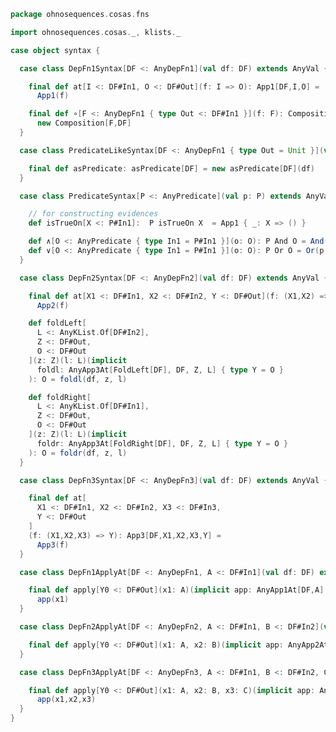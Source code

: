 
```scala
package ohnosequences.cosas.fns

import ohnosequences.cosas._, klists._

case object syntax {

  case class DepFn1Syntax[DF <: AnyDepFn1](val df: DF) extends AnyVal {

    final def at[I <: DF#In1, O <: DF#Out](f: I => O): App1[DF,I,O] =
      App1(f)

    final def ∘[F <: AnyDepFn1 { type Out <: DF#In1 }](f: F): Composition[F,DF] =
      new Composition[F,DF]
  }

  case class PredicateLikeSyntax[DF <: AnyDepFn1 { type Out = Unit }](val df: DF) extends AnyVal {

    final def asPredicate: asPredicate[DF] = new asPredicate[DF](df)
  }

  case class PredicateSyntax[P <: AnyPredicate](val p: P) extends AnyVal {

    // for constructing evidences
    def isTrueOn[X <: P#In1]:  P isTrueOn X  = App1 { _: X => () }

    def ∧[O <: AnyPredicate { type In1 = P#In1 }](o: O): P And O = And(p,o)
    def ∨[O <: AnyPredicate { type In1 = P#In1 }](o: O): P Or O = Or(p,o)
  }

  case class DepFn2Syntax[DF <: AnyDepFn2](val df: DF) extends AnyVal {

    final def at[X1 <: DF#In1, X2 <: DF#In2, Y <: DF#Out](f: (X1,X2) => Y): App2[DF,X1,X2,Y] =
      App2(f)

    def foldLeft[
      L <: AnyKList.Of[DF#In2],
      Z <: DF#Out,
      O <: DF#Out
    ](z: Z)(l: L)(implicit
      foldl: AnyApp3At[FoldLeft[DF], DF, Z, L] { type Y = O }
    ): O = foldl(df, z, l)

    def foldRight[
      L <: AnyKList.Of[DF#In1],
      Z <: DF#Out,
      O <: DF#Out
    ](z: Z)(l: L)(implicit
      foldr: AnyApp3At[FoldRight[DF], DF, Z, L] { type Y = O }
    ): O = foldr(df, z, l)
  }

  case class DepFn3Syntax[DF <: AnyDepFn3](val df: DF) extends AnyVal {

    final def at[
      X1 <: DF#In1, X2 <: DF#In2, X3 <: DF#In3,
      Y <: DF#Out
    ]
    (f: (X1,X2,X3) => Y): App3[DF,X1,X2,X3,Y] =
      App3(f)
  }

  case class DepFn1ApplyAt[DF <: AnyDepFn1, A <: DF#In1](val df: DF) extends AnyVal {

    final def apply[Y0 <: DF#Out](x1: A)(implicit app: AnyApp1At[DF,A] { type Y = Y0 }): Y0 =
      app(x1)
  }

  case class DepFn2ApplyAt[DF <: AnyDepFn2, A <: DF#In1, B <: DF#In2](val df: DF) extends AnyVal {

    final def apply[Y0 <: DF#Out](x1: A, x2: B)(implicit app: AnyApp2At[DF,A,B] { type Y = Y0 }): Y0 = app(x1,x2)
  }

  case class DepFn3ApplyAt[DF <: AnyDepFn3, A <: DF#In1, B <: DF#In2, C <: DF#In3](val df: DF) extends AnyVal {

    final def apply[Y0 <: DF#Out](x1: A, x2: B, x3: C)(implicit app: AnyApp3At[DF,A,B,C] { type Y = Y0 }): Y0 =
      app(x1,x2,x3)
  }
}

```




[test/scala/cosas/DenotationTests.scala]: ../../../../test/scala/cosas/DenotationTests.scala.md
[test/scala/cosas/EqualityTests.scala]: ../../../../test/scala/cosas/EqualityTests.scala.md
[test/scala/cosas/DependentFunctionsTests.scala]: ../../../../test/scala/cosas/DependentFunctionsTests.scala.md
[test/scala/cosas/KListsTests.scala]: ../../../../test/scala/cosas/KListsTests.scala.md
[test/scala/cosas/RecordTests.scala]: ../../../../test/scala/cosas/RecordTests.scala.md
[test/scala/cosas/NatTests.scala]: ../../../../test/scala/cosas/NatTests.scala.md
[test/scala/cosas/TypeUnionTests.scala]: ../../../../test/scala/cosas/TypeUnionTests.scala.md
[main/scala/cosas/package.scala]: ../package.scala.md
[main/scala/cosas/types/package.scala]: ../types/package.scala.md
[main/scala/cosas/types/types.scala]: ../types/types.scala.md
[main/scala/cosas/types/parsing.scala]: ../types/parsing.scala.md
[main/scala/cosas/types/productTypes.scala]: ../types/productTypes.scala.md
[main/scala/cosas/types/syntax.scala]: ../types/syntax.scala.md
[main/scala/cosas/types/project.scala]: ../types/project.scala.md
[main/scala/cosas/types/denotations.scala]: ../types/denotations.scala.md
[main/scala/cosas/types/functionTypes.scala]: ../types/functionTypes.scala.md
[main/scala/cosas/types/serialization.scala]: ../types/serialization.scala.md
[main/scala/cosas/klists/replace.scala]: ../klists/replace.scala.md
[main/scala/cosas/klists/cons.scala]: ../klists/cons.scala.md
[main/scala/cosas/klists/klists.scala]: ../klists/klists.scala.md
[main/scala/cosas/klists/take.scala]: ../klists/take.scala.md
[main/scala/cosas/klists/package.scala]: ../klists/package.scala.md
[main/scala/cosas/klists/takeFirst.scala]: ../klists/takeFirst.scala.md
[main/scala/cosas/klists/toList.scala]: ../klists/toList.scala.md
[main/scala/cosas/klists/filter.scala]: ../klists/filter.scala.md
[main/scala/cosas/klists/pick.scala]: ../klists/pick.scala.md
[main/scala/cosas/klists/drop.scala]: ../klists/drop.scala.md
[main/scala/cosas/klists/map.scala]: ../klists/map.scala.md
[main/scala/cosas/klists/at.scala]: ../klists/at.scala.md
[main/scala/cosas/klists/syntax.scala]: ../klists/syntax.scala.md
[main/scala/cosas/klists/fold.scala]: ../klists/fold.scala.md
[main/scala/cosas/klists/noDuplicates.scala]: ../klists/noDuplicates.scala.md
[main/scala/cosas/klists/slice.scala]: ../klists/slice.scala.md
[main/scala/cosas/klists/find.scala]: ../klists/find.scala.md
[main/scala/cosas/records/package.scala]: ../records/package.scala.md
[main/scala/cosas/records/recordTypes.scala]: ../records/recordTypes.scala.md
[main/scala/cosas/records/syntax.scala]: ../records/syntax.scala.md
[main/scala/cosas/records/reorder.scala]: ../records/reorder.scala.md
[main/scala/cosas/typeUnions/typeUnions.scala]: ../typeUnions/typeUnions.scala.md
[main/scala/cosas/typeUnions/package.scala]: ../typeUnions/package.scala.md
[main/scala/cosas/fns/predicates.scala]: predicates.scala.md
[main/scala/cosas/fns/instances.scala]: instances.scala.md
[main/scala/cosas/fns/package.scala]: package.scala.md
[main/scala/cosas/fns/syntax.scala]: syntax.scala.md
[main/scala/cosas/fns/functions.scala]: functions.scala.md
[main/scala/cosas/subtyping.scala]: ../subtyping.scala.md
[main/scala/cosas/witness.scala]: ../witness.scala.md
[main/scala/cosas/equality.scala]: ../equality.scala.md
[main/scala/cosas/Nat.scala]: ../Nat.scala.md
[main/scala/cosas/Bool.scala]: ../Bool.scala.md